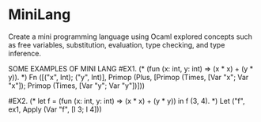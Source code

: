 # MiniLang
Create a mini programming language using Ocaml
explored concepts such as free variables, substitution, evaluation, type checking, and type inference.

SOME EXAMPLES OF MINI LANG
#EX1.
(* (fun (x: int, y: int) => (x * x) + (y * y)). *)
Fn ([("x", Int); ("y", Int)],
      Primop (Plus,
              [Primop (Times, [Var "x"; Var "x"]);
               Primop (Times, [Var "y"; Var "y"])]))



#EX2.
(* let f = (fun (x: int, y: int) => (x * x) + (y * y)) in  f (3, 4). *)
 Let ("f", ex1, Apply (Var "f", [I 3; I 4]))


